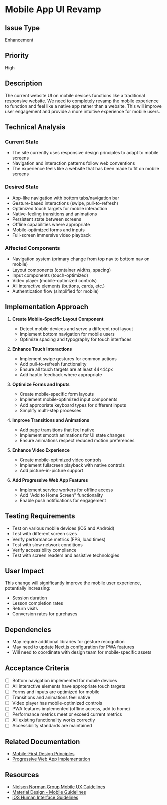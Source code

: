 # Mobile App UI Revamp

## Issue Type
Enhancement

## Priority
High

## Description
The current website UI on mobile devices functions like a traditional responsive website. We need to completely revamp the mobile experience to function and feel like a native app rather than a website. This will improve user engagement and provide a more intuitive experience for mobile users.

## Technical Analysis

### Current State
- The site currently uses responsive design principles to adapt to mobile screens
- Navigation and interaction patterns follow web conventions
- The experience feels like a website that has been made to fit on mobile screens

### Desired State
- App-like navigation with bottom tabs/navigation bar
- Gesture-based interactions (swipe, pull-to-refresh)
- Optimized touch targets for mobile interaction
- Native-feeling transitions and animations
- Persistent state between screens
- Offline capabilities where appropriate
- Mobile-optimized forms and inputs
- Full-screen immersive video playback

### Affected Components
- Navigation system (primary change from top nav to bottom nav on mobile)
- Layout components (container widths, spacing)
- Input components (touch-optimized)
- Video player (mobile-optimized controls)
- All interactive elements (buttons, cards, etc.)
- Authentication flow (simplified for mobile)

## Implementation Approach

1. **Create Mobile-Specific Layout Component**
   - Detect mobile devices and serve a different root layout
   - Implement bottom navigation for mobile users
   - Optimize spacing and typography for touch interfaces

2. **Enhance Touch Interactions**
   - Implement swipe gestures for common actions
   - Add pull-to-refresh functionality
   - Ensure all touch targets are at least 44×44px
   - Add haptic feedback where appropriate

3. **Optimize Forms and Inputs**
   - Create mobile-specific form layouts
   - Implement mobile-optimized input components
   - Add appropriate keyboard types for different inputs
   - Simplify multi-step processes

4. **Improve Transitions and Animations**
   - Add page transitions that feel native
   - Implement smooth animations for UI state changes
   - Ensure animations respect reduced motion preferences

5. **Enhance Video Experience**
   - Create mobile-optimized video controls
   - Implement fullscreen playback with native controls
   - Add picture-in-picture support

6. **Add Progressive Web App Features**
   - Implement service workers for offline access
   - Add "Add to Home Screen" functionality
   - Enable push notifications for engagement

## Testing Requirements

- Test on various mobile devices (iOS and Android)
- Test with different screen sizes
- Verify performance metrics (FPS, load times)
- Test with slow network conditions
- Verify accessibility compliance
- Test with screen readers and assistive technologies

## User Impact

This change will significantly improve the mobile user experience, potentially increasing:
- Session duration
- Lesson completion rates
- Return visits
- Conversion rates for purchases

## Dependencies

- May require additional libraries for gesture recognition
- May need to update Next.js configuration for PWA features
- Will need to coordinate with design team for mobile-specific assets

## Acceptance Criteria

- [ ] Bottom navigation implemented for mobile devices
- [ ] All interactive elements have appropriate touch targets
- [ ] Forms and inputs are optimized for mobile
- [ ] Transitions and animations feel native
- [ ] Video player has mobile-optimized controls
- [ ] PWA features implemented (offline access, add to home)
- [ ] Performance metrics meet or exceed current metrics
- [ ] All existing functionality works correctly
- [ ] Accessibility standards are maintained

## Related Documentation

- [Mobile-First Design Principles](../guides/design/MOBILE_FIRST.md)
- [Progressive Web App Implementation](../guides/development/PWA_IMPLEMENTATION.md)

## Resources

- [Nielsen Norman Group Mobile UX Guidelines](https://www.nngroup.com/articles/mobile-ux/)
- [Material Design - Mobile Guidelines](https://material.io/design/platform-guidance/android-bars.html)
- [iOS Human Interface Guidelines](https://developer.apple.com/design/human-interface-guidelines/designing-for-ios)
